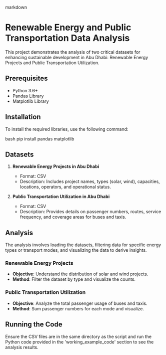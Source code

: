 markdown
# Renewable Energy and Public Transportation Data Analysis

This project demonstrates the analysis of two critical datasets for enhancing sustainable development in Abu Dhabi: Renewable Energy Projects and Public Transportation Utilization.

## Prerequisites

- Python 3.6+
- Pandas Library
- Matplotlib Library

## Installation

To install the required libraries, use the following command:

bash
pip install pandas matplotlib


## Datasets

1. **Renewable Energy Projects in Abu Dhabi**
   - Format: CSV
   - Description: Includes project names, types (solar, wind), capacities, locations, operators, and operational status.

2. **Public Transportation Utilization in Abu Dhabi**
   - Format: CSV
   - Description: Provides details on passenger numbers, routes, service frequency, and coverage areas for buses and taxis.

## Analysis

The analysis involves loading the datasets, filtering data for specific energy types or transport modes, and visualizing the data to derive insights.

### Renewable Energy Projects

- **Objective**: Understand the distribution of solar and wind projects.
- **Method**: Filter the dataset by type and visualize the counts.

### Public Transportation Utilization

- **Objective**: Analyze the total passenger usage of buses and taxis.
- **Method**: Sum passenger numbers for each mode and visualize.

## Running the Code

Ensure the CSV files are in the same directory as the script and run the Python code provided in the 'working_example_code' section to see the analysis results.
